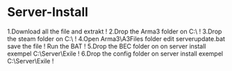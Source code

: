 # Server-Install
1.Download all the file and extrakt !
2.Drop the Arma3 folder on C:\ !
3.Drop the steam folder on C:\ !
4.Open Arma3\A3Files folder edit serverupdate.bat save the file !
Run the BAT !
5.Drop the BEC folder on on server install exempel C:\Server\Exile !
6.Drop the config folder on server install exempel C:\Server\Exile !
